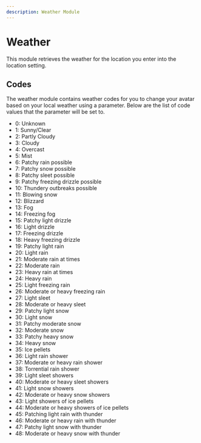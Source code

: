 ```yaml
---
description: Weather Module
---
```


# Weather
This module retrieves the weather for the location you enter into the location setting.

## Codes
The weather module contains weather codes for you to change your avatar based on your local weather using a parameter. Below are the list of code values that the parameter will be set to.

- 0: Unknown
- 1: Sunny/Clear
- 2: Partly Cloudy
- 3: Cloudy
- 4: Overcast
- 5: Mist
- 6: Patchy rain possible
- 7: Patchy snow possible
- 8: Patchy sleet possible
- 9: Patchy freezing drizzle possible
- 10: Thundery outbreaks possible
- 11: Blowing snow
- 12: Blizzard
- 13: Fog
- 14: Freezing fog
- 15: Patchy light drizzle
- 16: Light drizzle
- 17: Freezing drizzle
- 18: Heavy freezing drizzle
- 19: Patchy light rain
- 20: Light rain
- 21: Moderate rain at times
- 22: Moderate rain
- 23: Heavy rain at times
- 24: Heavy rain
- 25: Light freezing rain
- 26: Moderate or heavy freezing rain
- 27: Light sleet
- 28: Moderate or heavy sleet
- 29: Patchy light snow
- 30: Light snow
- 31: Patchy moderate snow
- 32: Moderate snow
- 33: Patchy heavy snow
- 34: Heavy snow
- 35: Ice pellets
- 36: Light rain shower
- 37: Moderate or heavy rain shower
- 38: Torrential rain shower
- 39: Light sleet showers
- 40: Moderate or heavy sleet showers
- 41: Light snow showers
- 42: Moderate or heavy snow showers
- 43: Light showers of ice pellets
- 44: Moderate or heavy showers of ice pellets
- 45: Patching light rain with thunder
- 46: Moderate or heavy rain with thunder
- 47: Patchy light snow with thunder
- 48: Moderate or heavy snow with thunder